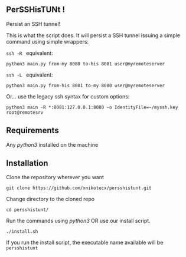 ## PerSSHisTUNt !

Persist an SSH tunnel!

This is what the script does. It will persist a SSH tunnel issuing a simple command
using simple wrappers:

`ssh -R ` equivalent:

`python3 main.py from-my 8080 to-his 8081 user@myremoteserver`


`ssh -L ` equivalent:

`python3 main.py from-his 8081 to-my 8080 user@myremoteserver`


Or... use the legacy ssh syntax for custom options:

`python3 main -R *:8081:127.0.0.1:8080 -o IdentityFile=~/myssh.key root@remotesrv`


## Requirements

Any _python3_ installed on the machine

## Installation

Clone the repository wherever you want

`git clone https://github.com/xnikotecx/persshistunt.git`

Change directory to the cloned repo

`cd persshistunt/`

Run the commands using _python3_ OR use our install script.

`./install.sh`

If you run the install script, the executable name available will be `persshistunt`
